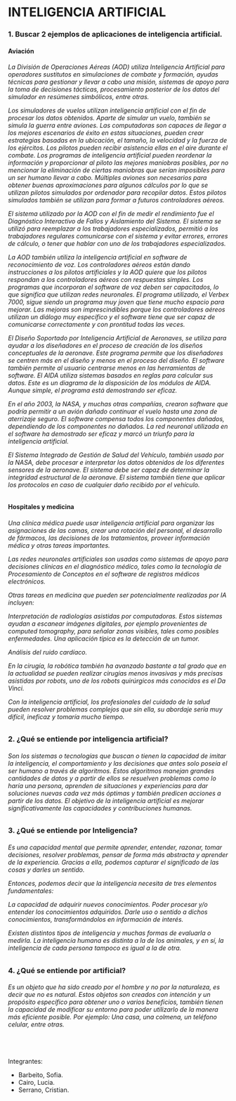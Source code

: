 <h1> INTELIGENCIA ARTIFICIAL </h1>

<h3> 1. Buscar 2 ejemplos de aplicaciones de inteligencia artificial.</h3>

<h4>Aviación</h4>

<h6>
La División de Operaciones Aéreas (AOD) utiliza Inteligencia Artificial para operadores sustitutos en simulaciones de combate y formación, ayudas técnicas para gestionar y llevar a cabo una misión, sistemas de apoyo para la toma de decisiones tácticas, procesamiento posterior de los datos del simulador en resúmenes simbólicos, entre otras.

Los simuladores de vuelos utilizan inteligencia artificial con el fin de procesar los datos obtenidos.  Aparte de simular un vuelo, también se simula la guerra entre aviones. Las computadoras son capaces de llegar a los mejores escenarios de éxito en estas situaciones, pueden crear estrategias basadas en la ubicación, el tamaño, la velocidad y la fuerza de los ejércitos. Los pilotos pueden recibir asistencia ellas en el aire durante el combate. 
Los programas de inteligencia artificial pueden reordenar la información y proporcionar al piloto las mejores maniobras posibles, por no mencionar la eliminación de ciertas maniobras que serían imposibles para un ser humano llevar a cabo. Múltiples aviones son necesarios para obtener buenas aproximaciones para algunos cálculos por lo que se utilizan pilotos simulados por ordenador para recopilar datos. Estos pilotos simulados también se utilizan para formar a futuros controladores aéreos.

El sistema utilizado por la AOD con el fin de medir el rendimiento fue el Diagnóstico Interactivo de Fallos y Aislamiento del Sistema. El sistema se utilizó para reemplazar a los trabajadores especializados, permitió a los trabajadores regulares comunicarse con el sistema y evitar errores, errores de cálculo, o tener que hablar con uno de los trabajadores especializados.

La AOD también utiliza la inteligencia artificial en software de reconocimiento de voz. Los controladores aéreos están dando instrucciones a los pilotos artificiales y la AOD quiere que los pilotos respondan a los controladores aéreos con respuestas simples. Los programas que incorporan el software de voz deben ser capacitados, lo que significa que utilizan redes neuronales. El programa utilizado, el Verbex 7000, sigue siendo un programa muy joven que tiene mucho espacio para mejorar. Las mejoras son imprescindibles porque los controladores aéreos utilizan un diálogo muy específico y el software tiene que ser capaz de comunicarse correctamente y con prontitud todas las veces.

El Diseño Soportado por Inteligencia Artificial de Aeronaves, se utiliza para ayudar a los diseñadores en el proceso de creación de los diseños conceptuales de la aeronave. Este programa permite que los diseñadores se centren más en el diseño y menos en el proceso del diseño. El software también permite al usuario centrarse menos en las herramientas de software. El AIDA utiliza sistemas basados en reglas para calcular sus datos. Este es un diagrama de la disposición de los módulos de AIDA. Aunque simple, el programa está demostrando ser eficaz.

En el año 2003, la NASA, y muchas otras compañías, crearon software que podría permitir a un avión dañado continuar el vuelo hasta una zona de aterrizaje seguro. El software compensa todos los componentes dañados, dependiendo de los componentes no dañados. La red neuronal utilizada en el software ha demostrado ser eficaz y marcó un triunfo para la inteligencia artificial.

El Sistema Integrado de Gestión de Salud del Vehículo, también usado por la NASA, debe procesar e interpretar los datos obtenidos de los diferentes sensores de la aeronave. El sistema debe ser capaz de determinar la integridad estructural de la aeronave. El sistema también tiene que aplicar los protocolos en caso de cualquier daño recibido por el vehículo.
</h6>

<h4>Hospitales y medicina</h4>

<h6>
Una clínica médica puede usar inteligencia artificial para organizar las asignaciones de las camas, crear una rotación del personal, el desarrollo de fármacos, las decisiones de los  tratamientos, proveer información médica y otras tareas importantes.

Las redes neuronales artificiales son usadas como sistemas de apoyo para decisiones clínicas en el diagnóstico médico, tales como la tecnología de Procesamiento de Conceptos en el software de registros médicos electrónicos.

Otras tareas en medicina que pueden ser potencialmente realizadas por IA incluyen:

Interpretación de radiologías asistidas por computadoras. Estos sistemas ayudan a escanear imágenes digitales, por ejemplo provenientes de computed tomography, para señalar zonas visibles, tales como posibles enfermedades. Una aplicación típica es la detección de un tumor.

Análisis del ruido cardíaco.

En la cirugía, la robótica también ha avanzado bastante a tal grado que en la actualidad se pueden realizar cirugías menos invasivas y más precisas asistidas por robots, uno de los robots quirúrgicos más conocidos es el Da Vinci.

Con la inteligencia artificial, los profesionales del cuidado de la salud pueden resolver problemas complejos que sin ella, su abordaje sería muy difícil, ineficaz y tomaría mucho tiempo. 
</h6>

<h3>2. ¿Qué se entiende por inteligencia artificial?</h3>

<h6>
Son los sistemas o tecnologías que buscan o tienen la capacidad de imitar la inteligencia, el comportamiento y las decisiones que antes solo poseía el ser humano a través de algoritmos. Estos algoritmos manejan grandes cantidades de datos y a partir de ellos se resuelven problemas como lo haría una persona, aprenden de situaciones y experiencias  para dar soluciones nuevas cada vez más óptimas y también predicen acciones a partir de los datos. 
El objetivo de la inteligencia artificial es mejorar significativamente las capacidades y contribuciones humanas. 
</h6>

<h3>3. ¿Qué se entiende por Inteligencia?</h3>

<h6>
Es una capacidad mental que permite aprender, entender, razonar, tomar decisiones, resolver problemas, pensar de forma más abstracta y aprender de la experiencia. Gracias a ella, podemos capturar el significado de las cosas y darles un sentido.

Entonces, podemos decir que la inteligencia necesita de tres elementos fundamentales:

La capacidad de adquirir nuevos conocimientos.
Poder procesar y/o entender los conocimientos adquiridos.
Darle uso o sentido a dichos conocimientos, transformándolos en información de interés.

Existen distintos tipos de inteligencia y muchas formas de evaluarla o medirla. La inteligencia humana es distinta a la de los animales, y en sí, la inteligencia de cada persona tampoco es igual a la de otra.
</h6>

<h3>4. ¿Qué se entiende por artificial?</h3>

<h6>
Es un objeto que ha sido creado por el hombre y no por la naturaleza, es decir que no es natural. Estos objetos son creados con intención y un propósito específico para obtener uno o varios beneficios, también tienen la capacidad de modificar su entorno para poder utilizarlo de la manera más eficiente posible. Por ejemplo: Una casa, una colmena, un teléfono celular, entre otras. 
</h6>

<br></br>
Integrantes: 
  - Barbeito, Sofia. 
  - Cairo, Lucia.
  - Serrano, Cristian.

